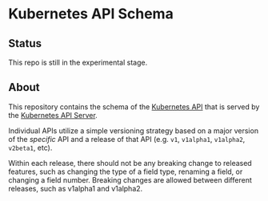 # Kubernetes API Schema

## Status

This repo is still in the experimental stage. 

## About

This repository contains the schema of the [Kubernetes API][api] that is served
by the [Kubernetes API Server][api-server].  

Individual APIs utilize a simple versioning strategy based on a major version
of the _specific_ API and a release of that API (e.g. `v1`, `v1alpha1`,
`v1alpha2`, `v2beta1`, etc).

Within each release, there should not be any breaking change to released
features, such as changing the type of a field type, renaming a field, or
changing a field number. Breaking changes are allowed between different
releases, such as v1alpha1 and v1alpha2.

[api]: https://kubernetes.io/docs/concepts/overview/kubernetes-api/
[api-server]: https://kubernetes.io/docs/admin/kube-apiserver/
